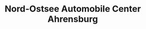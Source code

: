 ---
title: "Nord-Ostsee Automobile Center Ahrensburg"
url: /ahrensburg/nord-ostsee-automobile-center-ahrensburg/
shop: Autowerkstatt
---